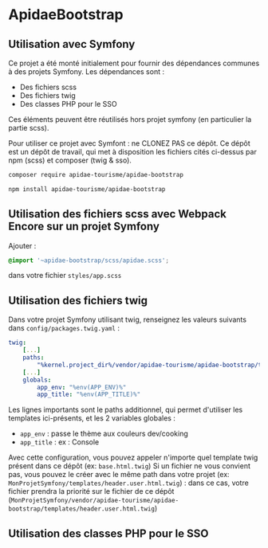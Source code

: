 # ApidaeBootstrap

## Utilisation avec Symfony

Ce projet a été monté initialement pour fournir des dépendances communes à des projets Symfony.
Les dépendances sont :
- Des fichiers scss
- Des fichiers twig
- Des classes PHP pour le SSO

Ces éléments peuvent être réutilisés hors projet symfony (en particulier la partie scss).

Pour utiliser ce projet avec Symfont : ne CLONEZ PAS ce dépôt.
Ce dépôt est un dépôt de travail, qui met à disposition les fichiers cités ci-dessus par npm (scss) et composer (twig & sso).

```bash
composer require apidae-tourisme/apidae-bootstrap
```
```bash
npm install apidae-tourisme/apidae-bootstrap
```

## Utilisation des fichiers scss avec Webpack Encore sur un projet Symfony

Ajouter :
```css
@import '~apidae-bootstrap/scss/apidae.scss';
```

dans votre fichier `styles/app.scss`

## Utilisation des fichiers twig

Dans votre projet Symfony utilisant twig, renseignez les valeurs suivants dans `config/packages.twig.yaml` :
```yml
twig:
    [...]
    paths:
        "%kernel.project_dir%/vendor/apidae-tourisme/apidae-bootstrap/templates": ""
    [...]
    globals:
        app_env: "%env(APP_ENV)%"
        app_title: "%env(APP_TITLE)%"
```

Les lignes importants sont le paths additionnel, qui permet d'utiliser les templates ici-présents, et les 2 variables globales :
- `app_env` : passe le thème aux couleurs dev/cooking
- `app_title` : ex : Console

Avec cette configuration, vous pouvez appeler n'importe quel template twig présent dans ce dépôt (ex: `base.html.twig`)
Si un fichier ne vous convient pas, vous pouvez le créer avec le même path dans votre projet (ex: `MonProjetSymfony/templates/header.user.html.twig`) : dans ce cas, votre fichier prendra la priorité sur le fichier de ce dépôt (`MonProjetSymfony/vendor/apidae-tourisme/apidae-bootstrap/templates/header.user.html.twig`)

## Utilisation des classes PHP pour le SSO